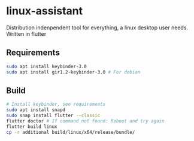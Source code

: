 # linux-assistant
Distribution indenpendent tool for everything, a linux desktop user needs. Written in flutter

## Requirements
```bash
sudo apt install keybinder-3.0
sudo apt install gir1.2-keybinder-3.0 # For debian
```

## Build
```bash
# Install keybinder, see requirements
sudo apt install snapd
sudo snap install flutter --classic
flutter doctor # If command not found: Reboot and try again
flutter build linux
cp -r additional build/linux/x64/release/bundle/
```
